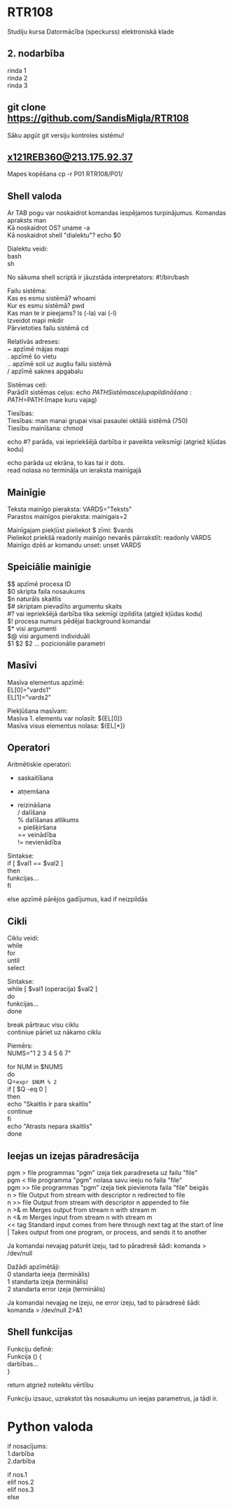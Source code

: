 # RTR108
Studiju kursa Datormācība (speckurss) elektroniskā klade
## 2. nodarbība
rinda 1  
rinda 2  
rinda 3  
  
## git clone https://github.com/SandisMigla/RTR108
  
Sāku apgūt git versiju kontroles sistēmu!
## x121REB360@213.175.92.37
Mapes kopēšana   cp -r P01 RTR108/P01/
## Shell valoda
Ar TAB pogu var noskaidrot komandas iespējamos turpinājumus.
Komandas apraksts   man  
Kā noskaidrot OS?  uname -a  
Kā noskaidrot shell "dialektu"?  echo $0  
  
Dialektu veidi:  
bash  
sh  
  
No sākuma shell scriptā ir jāuzstāda interpretators: #!/bin/bash  
  
Failu sistēma:  
Kas es esmu sistēmā?  whoami  
Kur es esmu sistēmā?  pwd  
Kas man te ir pieejams?  ls (-la) vai (-l)  
Izveidot mapi   mkdir  
Pārvietoties failu sistēmā   cd  
  
Relatīvās adreses:  
~ apzīmē mājas mapi  
. apzīmē šo vietu  
.. apzīmē soli uz augšu failu sistēmā  
/ apzīmē saknes apgabalu  
  
Sistēmas ceļi:  
Parādīt sistēmas ceļus:  echo $PATH  
Sistēmas ceļu papildināšana: PATH=$PATH:(mape kuru vajag)  
  
Tiesības:  
Tiesības: man   manai grupai  visai pasaulei     oktālā sistēmā  (750)  
Tiesību mainīšana: chmod  
  
echo #? parāda, vai iepriekšējā darbība ir paveikta veiksmīgi (atgriež kļūdas kodu)  
  
echo parāda uz ekrāna, to kas tai ir dots.  
read nolasa no termināļa un ieraksta mainīgajā
  
## Mainīgie  
Teksta mainīgo pieraksta: VARDS="Teksts"  
Parastos mainīgos pieraksta: mainigais=2  
  
Mainīgajam piekļūst pieliekot $ zīmi: $vards  
Pieliekot priekšā readonly mainīgo nevarēs pārrakstīt: readonly VARDS  
Mainīgo dzēš ar komandu unset: unset VARDS  
  
## Speiciālie mainīgie  
$$ apzīmē procesa ID  
$0 skripta faila nosaukums  
$n naturāls skaitlis  
$# skriptam pievadīto argumentu skaits  
#? vai iepriekšējā darbība tika sekmīgi izpildīta (atgiež kļūdas kodu)  
$! procesa numurs pēdējai background komandai  
$* visi argumenti  
$@ visi argumenti individuāli  
$1 $2 $2 ... pozicionālie parametri  
  
## Masīvi  
Masīva elementus apzīmē:  
EL[0]="vards1"  
EL[1]="vards2"  
  
Piekļūšana masīvam:  
Masīva 1. elementu var nolasīt: ${EL[0]}  
Masīva visus elementus nolasa: ${EL[*]}  
  
## Operatori  
  
Aritmētiskie operatori:  
+ saskaitīšana  
- atņemšana  
* reizināšana  
/ dalīšana  
% dalīšanas atlikums  
= piešķiršana  
== veinādība  
!= nevienādība  
  
Sintakse:  
if [ $val1 == $val2 ]  
then  
funkcijas...  
fi  
  
else   apzīmē pārējos gadījumus, kad if neizpildās  
  
## Cikli  
Ciklu veidi:  
while  
for  
until  
select  
  
Sintakse:  
while [ $val1 (operacija) $val2 ]  
do  
funkcijas...  
done  
  
break   pārtrauc visu ciklu  
continiue   pāriet uz nākamo ciklu  
  
Piemērs:  
NUMS="1 2 3 4 5 6 7"  
  
for NUM in $NUMS  
do  
   Q=`expr $NUM % 2`  
   if [ $Q -eq 0 ]  
   then  
      echo "Skaitlis ir para skaitlis"  
      continue  
   fi  
   echo "Atrasts nepara skaitlis"  
done  
  
## Ieejas un izejas pāradresācija  
  
pgm > file     programmas "pgm" izeja tiek paradreseta uz failu "file"  
pgm < file     programma "pgm" nolasa savu ieeju no faila "file"  
pgm >> file    programmas "pgm" izeja tiek pievienota faila "file" beigās  
n > file       Output from stream with descriptor n redirected to file  
n >> file      Output from stream with descriptor n appended to file  
n >& m         Merges output from stream n with stream m  
n <& m         Merges input from stream n with stream m  
<< tag         Standard input comes from here through next tag at the start of line  
|              Takes output from one program, or process, and sends it to another  
  
Ja komandai nevajag paturēt izeju, tad to pāradresē šādi: komanda > /dev/null  
  
Dažādi apzīmētāji:  
0   standarta ieeja (terminālis)  
1   standarta izeja (terminālis)  
2   standarta error izeja (terminālis)  
  
Ja komandai nevajag ne izeju, ne error izeju, tad to pāradresē šādi: komanda > /dev/null 2>&1  
  
## Shell funkcijas  
  
Funkciju definē:  
Funkcija () {  
darbības...  
}  
  
return    atgriež noteiktu vērtību  
  
Funkciju izsauc, uzrakstot tās nosaukumu un ieejas parametrus, ja tādi ir.  
  
# Python valoda  
  
if nosacījums:  
    1.darbība  
    2.darbība  
  
if nos.1  
elif nos.2  
elif nos.3  
else  
